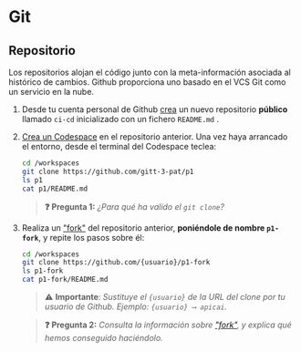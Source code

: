 # Git
## Repositorio

Los repositorios alojan el código junto con la meta-información asociada al histórico de cambios. Github proporciona uno basado en el VCS Git como un servicio en la nube.

1. Desde tu cuenta personal de Github [crea](https://github.com/new) un nuevo repositorio **público** llamado `ci-cd` inicializado con un fichero `README.md` .

1. [Crea un Codespace](https://github.com/codespaces/new) en el repositorio anterior. Una vez haya arrancado el entorno, desde el terminal del Codespace teclea:
   ```bash
   cd /workspaces
   git clone https://github.com/gitt-3-pat/p1
   ls p1
   cat p1/README.md
   ```

   > **❓ Pregunta 1:** _¿Para qué ha valido el `git clone`?_

1. Realiza un ["fork"](https://github.com/gitt-3-pat/p1/fork) del repositorio anterior, **poniéndole de nombre `p1-fork`**, y repite los pasos sobre él:
   ```bash
   cd /workspaces
   git clone https://github.com/{usuario}/p1-fork
   ls p1-fork
   cat p1-fork/README.md
   ```
   > ⚠️ **Importante**: _Sustituye el `{usuario}` de la URL del clone por tu usuario de Github. Ejemplo: `{usuario} ⟶ apicai`._

   > **❓ Pregunta 2:** _Consulta la información sobre ["fork"](https://docs.github.com/es/pull-requests/collaborating-with-pull-requests/working-with-forks/fork-a-repo), y explica qué hemos conseguido haciéndolo._